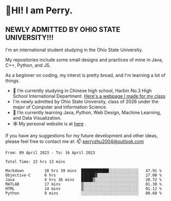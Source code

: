 # 🌄HI! I am Perry. <br> #
## NEWLY ADMITTED BY OHIO STATE UNIVERSITY!!! ##  
I'm an international student studying in the Ohio State University. <br>

My repositories include some small designs and practices of mine in Java, C++, Python, and JS. <br>

As a beginner on coding, my interst is pretty broad, and I'm learning a lot of things. <br>
- 🔭 I’m currently studying in Chinese high school, Harbin No.3 High School International Department. [Here's a webpage I made for my class](https://perry2004.github.io/weirdos/)
- I'm newly admitted by Ohio State University, class of 2026 under the major of Computer and Information Science. 
- 🌱 I’m currently learning Java, Python, Web Design, Machine Learning, and Data Visualization. 
- 🕸️ My personal website is at <a href="https://zhu-yp.cn">here</a> .  

If you have any suggestions for my future development and other ideas, please feel free to contact me at: 📫 [perryzhu2004@outlook.com](mailto:perryzhu2004@outlook.com)

<!--START_SECTION:waka-->

```text
From: 09 April 2023 - To: 16 April 2023

Total Time: 22 hrs 13 mins

Markdown         10 hrs 39 mins  ████████████░░░░░░░░░░░░░   47.91 %
Objective-C      6 hrs           ██████▓░░░░░░░░░░░░░░░░░░   27.00 %
Java             4 hrs 36 mins   █████▒░░░░░░░░░░░░░░░░░░░   20.72 %
MATLAB           17 mins         ▒░░░░░░░░░░░░░░░░░░░░░░░░   01.30 %
HTML             14 mins         ▒░░░░░░░░░░░░░░░░░░░░░░░░   01.12 %
Python           8 mins          ░░░░░░░░░░░░░░░░░░░░░░░░░   00.60 %
```

<!--END_SECTION:waka-->